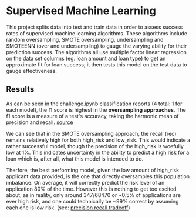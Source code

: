 # Supervised Machine Learning
This project splits data into test and train data in order to assess success rates of supervised machine learning algorithms. These algorithms include random oversampling, SMOTE oversampling, undersampling and SMOTEENN (over and undersampling) to gauge the varying ability for their prediction success. The algorithms all use multiple factor linear regression on the data set columns (eg. loan amount and loan type) to get an approximate fit for loan success; it then tests this model on the test data to gauge effectiveness.

## Results
As can be seen in the challenge.ipynb classification reports (4 total: 1 for each model), the f1 score is highest in the **oversampling approaches**. The f1 score is a measure of a test's accuracy, taking the harmonic mean of precision and recall. [source](https://deepai.org/machine-learning-glossary-and-terms/f-score) 

We can see that in the SMOTE oversampling approach, the recall (rec) remains relatively high for both high_risk and low_risk. This would indicate a rather successful model, though the precision of the high_risk is woefully low at 1%. This indicates uncertainty in the ability to predict a high risk for a loan which is, after all, what this model is intended to do.

Therfore, the best performing model, given the low amount of high_risk applicant data provided, is the one that directly oversamples this population imbalance. On average, it will correctly predict the risk level of an application 80% of the time. However this is nothing to get too excited about, as in reality, only around 347/68470 or ~0.5% of applications are ever high risk, and one could technically be ~99% correct by assuming each one is low risk. (see: [precision recall tradeoff](https://www.machinelearningaptitude.com/topics/machine-learning/what-is-precision-recall-tradeoff/#:~:text=Precision%20is%20the%20fraction%20of,total%20positives%20in%20the%20dataset))
